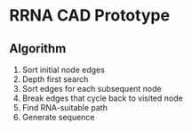 # RRNA CAD Prototype

## Algorithm

1. Sort initial node edges
2. Depth first search
3. Sort edges for each subsequent node
4. Break edges that cycle back to visited node
5. Find RNA-suitable path
6. Generate sequence
